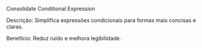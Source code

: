 Consolidate Conditional Expression

Descrição: Simplifica expressões condicionais para formas mais concisas e claras.

Benefício: Reduz ruído e melhora legibilidade.
